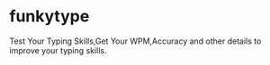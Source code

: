 # funkytype
Test Your Typing Skills,Get Your WPM,Accuracy and other details to improve your typing skills.
